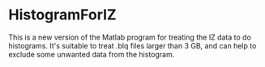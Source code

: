 # HistogramForIZ
This is a new version of the Matlab program for treating the IZ data to do histograms. It's suitable to treat .blq files larger than 3 GB, and can help to exclude some unwanted data from the histogram.
